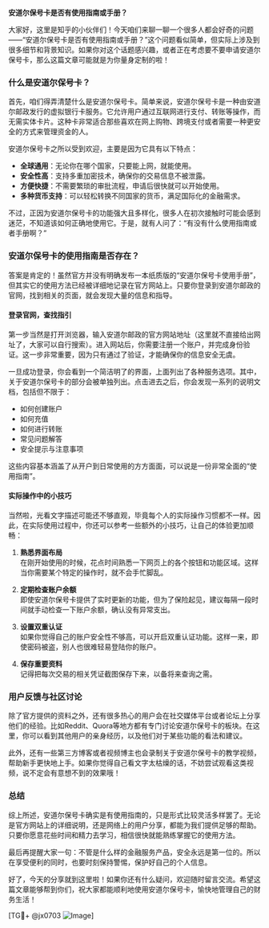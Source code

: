 **安道尔保号卡是否有使用指南或手册？**

大家好，这里是知乎的小伙伴们！今天咱们来聊一聊一个很多人都会好奇的问题——“安道尔保号卡是否有使用指南或手册？”这个问题看似简单，但实际上涉及到很多细节和背景知识。如果你对这个话题感兴趣，或者正在考虑要不要申请安道尔保号卡，那么这篇文章可能就是为你量身定制的啦！

### 什么是安道尔保号卡？

首先，咱们得弄清楚什么是安道尔保号卡。简单来说，安道尔保号卡是一种由安道尔邮政发行的虚拟银行卡服务。它允许用户通过互联网进行支付、转账等操作，而无需实体卡片。这种卡非常适合那些喜欢在网上购物、跨境支付或者需要一种更安全的方式来管理资金的人。

安道尔保号卡之所以受到欢迎，主要是因为它具有以下特点：
- **全球通用**：无论你在哪个国家，只要能上网，就能使用。
- **安全性高**：支持多重加密技术，确保你的交易信息不被泄露。
- **方便快捷**：不需要繁琐的审批流程，申请后很快就可以开始使用。
- **多种货币支持**：可以轻松转换不同国家的货币，满足国际化的金融需求。

不过，正因为安道尔保号卡的功能强大且多样化，很多人在初次接触时可能会感到迷茫，不知道该如何正确地使用它。于是，就有人问了：“有没有什么使用指南或者手册啊？”

### 安道尔保号卡的使用指南是否存在？

答案是肯定的！虽然官方并没有明确发布一本纸质版的“安道尔保号卡使用手册”，但其实它的使用方法已经被详细地记录在官方网站上。只要你登录到安道尔邮政的官网，找到相关的页面，就会发现大量的信息和指导。

#### 登录官网，查找指引

第一步当然是打开浏览器，输入安道尔邮政的官方网站地址（这里就不直接给出网址了，大家可以自行搜索）。进入网站后，你需要注册一个账户，并完成身份验证。这一步非常重要，因为只有通过了验证，才能确保你的信息安全无虞。

一旦成功登录，你会看到一个简洁明了的界面，上面列出了各种服务选项。其中，关于安道尔保号卡的部分会被单独列出。点击进去之后，你会发现一系列的说明文档，包括但不限于：

- 如何创建账户
- 如何充值
- 如何进行转账
- 常见问题解答
- 安全提示与注意事项

这些内容基本涵盖了从开户到日常使用的方方面面，可以说是一份非常全面的“使用指南”。

#### 实际操作中的小技巧

当然啦，光看文字描述可能还不够直观，毕竟每个人的实际操作习惯都不一样。因此，在实际使用过程中，你还可以参考一些额外的小技巧，让自己的体验更加顺畅：

1. **熟悉界面布局**  
   在刚开始使用的时候，花点时间熟悉一下网页上的各个按钮和功能区域。这样当你需要某个特定的操作时，就不会手忙脚乱。

2. **定期检查账户余额**  
   即使安道尔保号卡提供了实时更新的功能，但为了保险起见，建议每隔一段时间就手动检查一下账户余额，确认没有异常支出。

3. **设置双重认证**  
   如果你觉得自己的账户安全性不够高，可以开启双重认证功能。这样一来，即使密码被盗，别人也很难轻易登陆你的账户。

4. **保存重要资料**  
   记得把每次交易的相关凭证截图保存下来，以备将来查询之需。

### 用户反馈与社区讨论

除了官方提供的资料之外，还有很多热心的用户会在社交媒体平台或者论坛上分享他们的经验。比如Reddit、Quora等地方都有专门讨论安道尔保号卡的板块。在这里，你可以看到其他用户的亲身经历，以及他们对于某些功能的看法和建议。

此外，还有一些第三方博客或者视频博主也会录制关于安道尔保号卡的教学视频，帮助新手更快地上手。如果你觉得自己看文字太枯燥的话，不妨尝试观看这类视频，说不定会有意想不到的效果哦！

### 总结

综上所述，安道尔保号卡确实是有使用指南的，只是形式比较灵活多样罢了。无论是官方网站上的详细说明，还是网络上的用户分享，都能为我们提供足够的帮助。只要你愿意花些时间和精力去学习，相信很快就能熟练掌握它的使用方法。

最后再提醒大家一句：不管是什么样的金融服务产品，安全永远是第一位的。所以在享受便利的同时，也要时刻保持警惕，保护好自己的个人信息。

好了，今天的分享就到这里啦！如果你还有什么疑问，欢迎随时留言交流。希望这篇文章能够帮到你们，祝大家都能顺利地使用安道尔保号卡，愉快地管理自己的财务生活！

[TG💪+ @jx0703 ![Image](https://github.com/user-attachments/assets/dbca1d08-cadb-493c-b0ec-ad6f7a83f270)]